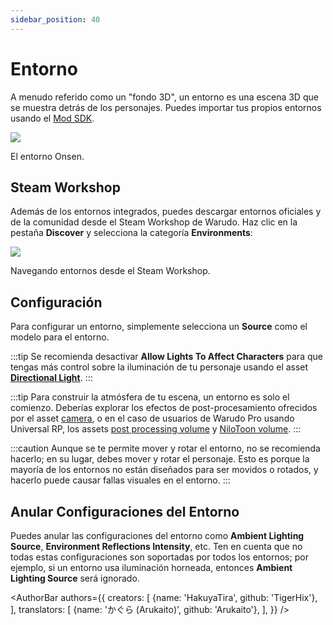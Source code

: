 ```yaml
---
sidebar_position: 40
---
```


# Entorno

A menudo referido como un "fondo 3D", un entorno es una escena 3D que se muestra detrás de los personajes. Puedes importar tus propios entornos usando el [Mod SDK](../modding/mod-sdk.md).

![](/doc-img/zh-environment-1.webp)
<p class="img-desc">El entorno Onsen.</p>

## Steam Workshop

Además de los entornos integrados, puedes descargar entornos oficiales y de la comunidad desde el Steam Workshop de Warudo. Haz clic en la pestaña **Discover** y selecciona la categoría **Environments**:

![](/doc-img/en-environment-1.png)
<p class="img-desc">Navegando entornos desde el Steam Workshop.</p>

## Configuración

Para configurar un entorno, simplemente selecciona un **Source** como el modelo para el entorno.

:::tip
Se recomienda desactivar **Allow Lights To Affect Characters** para que tengas más control sobre la iluminación de tu personaje usando el asset [**Directional Light**](lights).
:::

:::tip
Para construir la atmósfera de tu escena, un entorno es solo el comienzo. Deberías explorar los efectos de post-procesamiento ofrecidos por el asset [camera](camera), o en el caso de usuarios de Warudo Pro usando Universal RP, los assets [post processing volume](ppv) y [NiloToon volume](nilotoon-volume).
:::

:::caution
Aunque se te permite mover y rotar el entorno, no se recomienda hacerlo; en su lugar, debes mover y rotar el personaje. Esto es porque la mayoría de los entornos no están diseñados para ser movidos o rotados, y hacerlo puede causar fallas visuales en el entorno.
:::

## Anular Configuraciones del Entorno

Puedes anular las configuraciones del entorno como **Ambient Lighting Source**, **Environment Reflections Intensity**, etc. Ten en cuenta que no todas estas configuraciones son soportadas por todos los entornos; por ejemplo, si un entorno usa iluminación horneada, entonces **Ambient Lighting Source** será ignorado.

<AuthorBar authors={{
  creators: [
    {name: 'HakuyaTira', github: 'TigerHix'},
  ],
  translators: [
    {name: 'かぐら (Arukaito)', github: 'Arukaito'},
  ],
}} />
